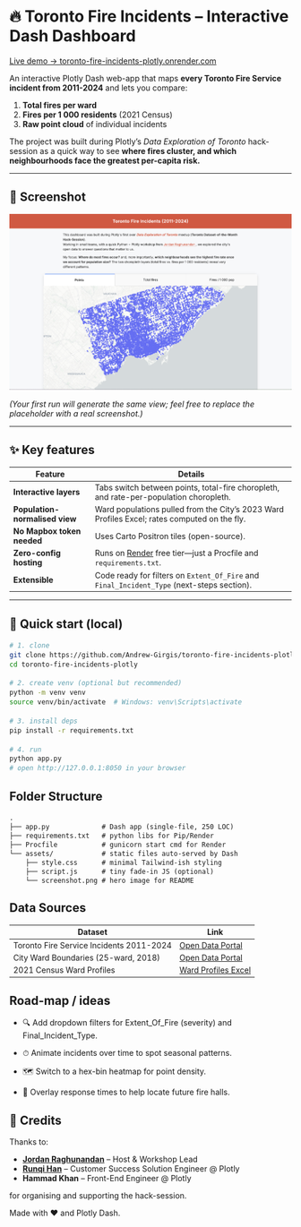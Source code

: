 # 🔥 Toronto Fire Incidents – Interactive Dash Dashboard

[Live demo → toronto-fire-incidents-plotly.onrender.com](https://toronto-fire-incidents-plotly.onrender.com)

An interactive Plotly Dash web-app that maps **every Toronto Fire Service incident from 2011-2024** and lets you compare:

1. **Total fires per ward**  
2. **Fires per 1 000 residents** (2021 Census)  
3. **Raw point cloud** of individual incidents  

The project was built during Plotly’s *Data Exploration of Toronto* hack-session as a quick way to see **where fires cluster, and which neighbourhoods face the greatest per-capita risk.**

---

## 📸 Screenshot

<p align="center">
  <img src="assets/screenshot.png" width="800" alt="Dashboard screenshot showing Toronto choropleth">
</p>

*(Your first run will generate the same view; feel free to replace the placeholder with a real screenshot.)*

---

## ✨ Key features

| Feature | Details |
|---------|---------|
| **Interactive layers** | Tabs switch between points, total-fire choropleth, and rate-per-population choropleth. |
| **Population-normalised view** | Ward populations pulled from the City’s 2023 Ward Profiles Excel; rates computed on the fly. |
| **No Mapbox token needed** | Uses Carto Positron tiles (open-source). |
| **Zero-config hosting** | Runs on [Render](https://render.com) free tier—just a Procfile and `requirements.txt`. |
| **Extensible** | Code ready for filters on `Extent_Of_Fire` and `Final_Incident_Type` (next-steps section). |

---

## 🚀 Quick start (local)

```bash
# 1. clone
git clone https://github.com/Andrew-Girgis/toronto-fire-incidents-plotly.git
cd toronto-fire-incidents-plotly

# 2. create venv (optional but recommended)
python -m venv venv
source venv/bin/activate  # Windows: venv\Scripts\activate

# 3. install deps
pip install -r requirements.txt

# 4. run
python app.py
# open http://127.0.0.1:8050 in your browser
```
## Folder Structure
```
.
├── app.py             # Dash app (single-file, 250 LOC)
├── requirements.txt   # python libs for Pip/Render
├── Procfile           # gunicorn start cmd for Render
└── assets/            # static files auto-served by Dash
    ├── style.css      # minimal Tailwind-ish styling
    ├── script.js      # tiny fade-in JS (optional)
    └── screenshot.png # hero image for README
```
## Data Sources

| Dataset                                  | Link                                                                                                                       |
| ---------------------------------------- | -------------------------------------------------------------------------------------------------------------------------- |
| Toronto Fire Service Incidents 2011-2024 | [Open Data Portal](https://open.toronto.ca/dataset/toronto-fire-service-incidents/)                                        |
| City Ward Boundaries (25-ward, 2018)     | [Open Data Portal](https://open.toronto.ca/dataset/city-ward-boundary/)                                                    |
| 2021 Census Ward Profiles                | [Ward Profiles Excel](https://www.toronto.ca/city-government/data-research-maps/neighbourhoods-communities/ward-profiles/) |

## Road-map / ideas

- 🔍 Add dropdown filters for Extent_Of_Fire (severity) and Final_Incident_Type.

- ⏱ Animate incidents over time to spot seasonal patterns.

- 🗺 Switch to a hex-bin heatmap for point density.

- 🔔 Overlay response times to help locate future fire halls.

## 🙏 Credits

Thanks to:
- **[Jordan Raghunandan](https://www.linkedin.com/in/jordan-raghunandan-398608a6/)** – Host & Workshop Lead  
- **[Runqi Han](https://www.linkedin.com/in/runqi-han/)** – Customer Success Solution Engineer @ Plotly  
- **Hammad Khan** – Front-End Engineer @ Plotly

for organising and supporting the hack-session.

Made with ❤️ and Plotly Dash.

